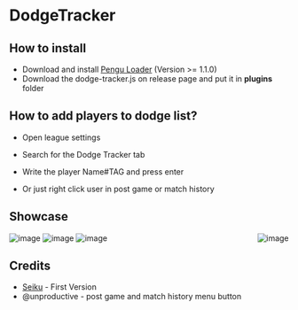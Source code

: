 # DodgeTracker

## How to install
- Download and install [Pengu Loader](https://github.com/PenguLoader/PenguLoader) (Version >= 1.1.0)
- Download the dodge-tracker.js on release page and put it in **plugins** folder

## How to add players to dodge list?
- Open league settings
- Search for the Dodge Tracker tab
- Write the player Name#TAG and press enter

- Or just right click user in post game or match history

## Showcase
<p>
<img align="right" src="[https://imgur.com/a/HM9xqzM](https://imgur.com/a/2TA7Ino)" alt="image" />
<img src="https://media.discordapp.net/attachments/1189693072548839464/1189693073198940231/image.png?ex=659f1704&is=658ca204&hm=92b6301599881d938f9965d399dcbfc20ce94d6a2ebdc2438b38fc11cdfc8502&=&format=webp&quality=lossless" alt="image" />
<img src="https://media.discordapp.net/attachments/1189693072548839464/1189693073538695249/image.png?ex=659f1704&is=658ca204&hm=7f9ed76b958a56d2ac71f6a8eb8d4f096573adb0817e8d52e24fd7b845ab87e1&=&format=webp&quality=lossless" alt="image" />
<img src="https://media.discordapp.net/attachments/862669234457542656/1190436559565095013/image.png?ex=65a1cb71&is=658f5671&hm=ec3d380f5024212365e6858e1a5d13883d43ce41bf7d15ab2acd67fa18bddf9e&=&format=webp&quality=lossless" alt="image" />
</p>

## Credits
- [Seiku](https://github.com/vergonha) - First Version 
- @unproductive - post game and match history menu button
